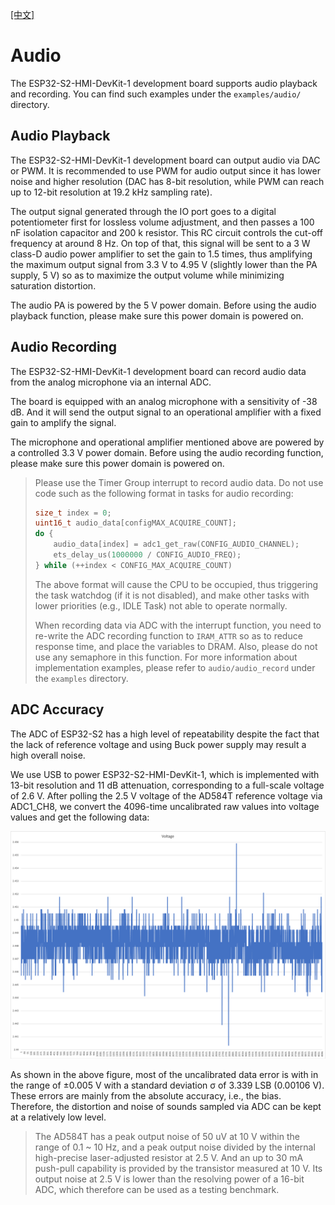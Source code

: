 [[中文]](./ESP32-S2-HMI-DevKit-1_Audio_cn.md)
# Audio

The ESP32-S2-HMI-DevKit-1 development board supports audio playback and recording. You can find such examples under the `examples/audio/` directory.

## Audio Playback

The ESP32-S2-HMI-DevKit-1 development board can output audio via DAC or PWM. It is recommended to use PWM for audio output since it has lower noise and higher resolution (DAC has 8-bit resolution, while PWM can reach up to 12-bit resolution at 19.2 kHz sampling rate).

The output signal generated through the IO port goes to a digital potentiometer first for lossless volume adjustment, and then passes a 100 nF isolation capacitor and 200 k resistor. This RC circuit controls the cut-off frequency at around 8 Hz. On top of that, this signal will be sent to a 3 W class-D audio power amplifier to set the gain to 1.5 times, thus amplifying the maximum output signal from 3.3 V to 4.95 V (slightly lower than the PA supply, 5 V) so as to maximize the output volume while minimizing saturation distortion.

The audio PA is powered by the 5 V power domain. Before using the audio playback function, please make sure this power domain is powered on. 

## Audio Recording

The ESP32-S2-HMI-DevKit-1 development board can record audio data from the analog microphone via an internal ADC.

The board is equipped with an analog microphone with a sensitivity of -38 dB. And it will send the output signal to an operational amplifier with a fixed gain to amplify the signal.

The microphone and operational amplifier mentioned above are powered by a controlled 3.3 V power domain. Before using the audio recording function, please make sure this power domain is powered on.

> Please use the Timer Group interrupt to record audio data. Do not use code such as the following format in tasks for audio recording:
>
> ```c
> size_t index = 0;
> uint16_t audio_data[configMAX_ACQUIRE_COUNT];
> do {
>     audio_data[index] = adc1_get_raw(CONFIG_AUDIO_CHANNEL);
>     ets_delay_us(1000000 / CONFIG_AUDIO_FREQ);
> } while (++index < CONFIG_MAX_ACQUIRE_COUNT)
> ```
>
> The above format will cause the CPU to be occupied, thus triggering the task watchdog (if it is not disabled), and make other tasks with lower priorities (e.g., IDLE Task) not able to operate normally.
>
> When recording data via ADC with the interrupt function, you need to re-write the ADC recording function to `IRAM_ATTR` so as to reduce response time, and place the variables to DRAM. Also, please do not use any semaphore in this function. For more information about implementation examples, please refer to `audio/audio_record` under the `examples` directory.


## ADC Accuracy

The ADC of ESP32-S2 has a high level of repeatability despite the fact that the lack of reference voltage and using Buck power supply may result a high overall noise.

We use USB to power ESP32-S2-HMI-DevKit-1, which is implemented with 13-bit resolution and 11 dB attenuation, corresponding to a full-scale voltage of 2.6 V. After polling the 2.5 V voltage of the AD584T reference voltage via ADC1_CH8, we convert the 4096-time uncalibrated raw values into voltage values and get the following data:

![ADC](_static/ADC.png)

As shown in the above figure, most of the uncalibrated data error is with in the range of ±0.005 V with a standard deviation σ of 3.339 LSB (0.00106 V). These errors are mainly from the absolute accuracy, i.e., the bias. Therefore, the distortion and noise of sounds sampled via ADC can be kept at a relatively low level.

> The AD584T has a peak output noise of 50 uV at 10 V within the range of 0.1 ~ 10 Hz, and a peak output noise divided by the internal high-precise laser-adjusted resistor at 2.5 V. And an up to 30 mA push-pull capability is provided by the transistor measured at 10 V. Its output noise at 2.5 V is lower than the resolving power of a 16-bit ADC, which therefore can be used as a testing benchmark.
